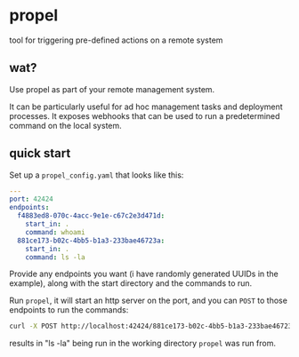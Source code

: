 # propel

tool for triggering pre-defined actions on a remote system

## wat?

Use propel as part of your remote management system.

It can be particularly useful for ad hoc management tasks and deployment processes.
It exposes webhooks that can be used to run a predetermined command on the local
system.

## quick start

Set up a `propel_config.yaml` that looks like this:

```yaml
---
port: 42424
endpoints:
  f4883ed8-070c-4acc-9e1e-c67c2e3d471d:
    start_in: .
    command: whoami
  881ce173-b02c-4bb5-b1a3-233bae46723a:
    start_in: .
    command: ls -la
```

Provide any endpoints you want (i have randomly generated UUIDs in the example),
along with the start directory and the commands to run.

Run `propel`, it will start an http server on the port, and you can `POST` to
those endpoints to run the commands:

```bash
curl -X POST http://localhost:42424/881ce173-b02c-4bb5-b1a3-233bae46723a
```

results in "ls -la" being run in the working directory `propel` was run from.
